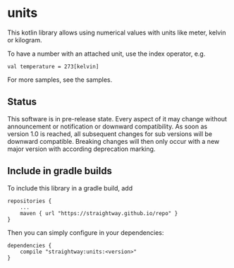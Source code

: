 # units

This kotlin library allows using numerical values with units
like meter, kelvin or kilogram.

To have a number with an attached unit, use the index operator,
e.g.

    val temperature = 273[kelvin]

For more samples, see the samples.

## Status

This software is in pre-release state. Every aspect of it may change without announcement or
notification or downward compatibility. As soon as version 1.0 is reached, all subsequent
changes for sub versions will be downward compatible. Breaking changes will then only occur with
a new major version with according deprecation marking.

## Include in gradle builds

To include this library in a gradle build, add

    repositories {
        ...
        maven { url "https://straightway.github.io/repo" }
    }

Then you can simply configure in your dependencies:

    dependencies {
        compile "straightway:units:<version>"
    }